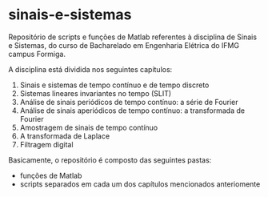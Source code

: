 # sinais-e-sistemas
Repositório de scripts e funções de Matlab referentes à disciplina de Sinais e Sistemas, do curso de Bacharelado em Engenharia Elétrica do IFMG campus Formiga.

A disciplina está dividida nos seguintes capítulos:

1. Sinais e sistemas de tempo contínuo e de tempo discreto
2. Sistemas lineares invariantes no tempo (SLIT)
3. Análise de sinais periódicos de tempo contínuo: a série de Fourier
4. Análise de sinais aperiódicos de tempo contínuo: a transformada de Fourier
5. Amostragem de sinais de tempo contínuo
6. A transformada de Laplace
7. Filtragem digital

Basicamente, o repositório é composto das seguintes pastas:

* funções de Matlab
* scripts separados em cada um dos capítulos mencionados anteriomente
